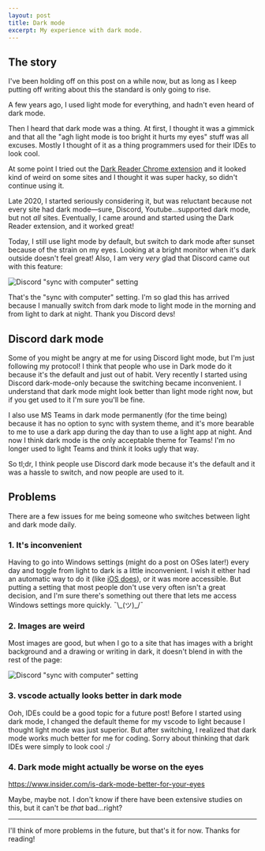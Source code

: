 ```yaml
---
layout: post
title: Dark mode
excerpt: My experience with dark mode.
---
```


## The story

I've been holding off on this post on a while now, but as long as I keep putting off writing about this the standard is only going to rise.

A few years ago, I used light mode for everything, and hadn't even heard of dark mode.

Then I heard that dark mode was a thing. At first, I thought it was a gimmick and that all the "agh light mode is too bright it hurts my eyes" stuff was all excuses. Mostly I thought of it as a thing programmers used for their IDEs to look cool.

At some point I tried out the [Dark Reader Chrome extension](https://darkreader.org/) and it looked kind of weird on some sites and I thought it was super hacky, so didn't continue using it.

Late 2020, I started seriously considering it, but was reluctant because not every site had dark mode—sure, Discord, Youtube...supported dark mode, but not *all* sites. Eventually, I came around and started using the Dark Reader extension, and it worked great!

Today, I still use light mode by default, but switch to dark mode after sunset because of the strain on my eyes. Looking at a bright monitor when it's dark outside doesn't feel great! Also, I am very *very* glad that Discord came out with this feature:

![Discord "sync with computer" setting]({{site.baseurl}}/images/posts/2021-05-07-dark-mode/fig1.png)

That's the "sync with computer" setting. I'm so glad this has arrived because I manually switch from dark mode to light mode in the morning and from light to dark at night. Thank you Discord devs!



## Discord dark mode

Some of you might be angry at me for using Discord light mode, but I'm just following my protocol! I think that people who use in Dark mode do it because it's the default and just out of habit. Very recently I started using Discord dark-mode-only because the switching became inconvenient. I understand that dark mode might look better than light mode right now, but if you get used to it I'm sure you'll be fine.

I also use MS Teams in dark mode permanently (for the time being) because it has no option to sync with system theme, and it's more bearable to me to use a dark app during the day than to use a light app at night. And now I think dark mode is the only acceptable theme for Teams! I'm no longer used to light Teams and think it looks ugly that way.

So tl;dr, I think people use Discord dark mode because it's the default and it was a hassle to switch, and now people are used to it.



## Problems

There are a few issues for me being someone who switches between light and dark mode daily.

### 1. It's inconvenient

Having to go into Windows settings (might do a post on OSes later!) every day and toggle from light to dark is a little inconvenient. I wish it either had an automatic way to do it (like [iOS does](https://www.theverge.com/2019/10/13/20912301/iphone-ipad-how-to-auto-switch-light-dark-theme-mode-appearance-sunset-sunrise)), or it was more accessible. But putting a setting that most people don't use very often isn't a great decision, and I'm sure there's something out there that lets me access Windows settings more quickly. ¯\\\_(ツ)_/¯

### 2. Images are weird

Most images are good, but when I go to a site that has images with a bright background and a drawing or writing in dark, it doesn't blend in with the rest of the page:

![Discord "sync with computer" setting]({{site.baseurl}}/images/posts/2021-05-07-dark-mode/fig2.png)

### 3. vscode actually looks better in dark mode

Ooh, IDEs could be a good topic for a future post! Before I started using dark mode, I changed the default theme for my vscode to light because I thought light mode was just superior. But after switching, I realized that dark mode works much better for me for coding. Sorry about thinking that dark IDEs were simply to look cool :/

### 4. Dark mode might actually be worse on the eyes

<https://www.insider.com/is-dark-mode-better-for-your-eyes>

Maybe, maybe not. I don't know if there have been extensive studies on this, but it can't be *that* bad...right?

***

I'll think of more problems in the future, but that's it for now. Thanks for reading!